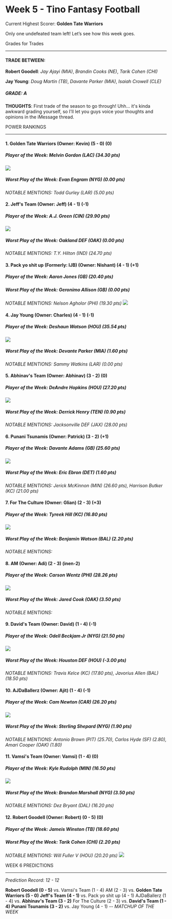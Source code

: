# Week 5 - Tino Fantasy Football

Current Highest Scorer: **Golden Tate Warriors**

Only one undefeated team left!  Let’s see how this week goes.

Grades for Trades
__________________________________

#### TRADE BETWEEN:

**Robert Goodell**: *Jay Ajayi (MIA)*, *Brandin Cooks (NE)*, *Tarik Cohen (CHI)*

**Jay Young**: *Doug Martin (TB)*, *Davante Parker (MIA)*, *Isaiah Crowell (CLE)*

##### GRADE: A

**THOUGHTS**: First trade of the season to go through!  Uhh... it's kinda awkward grading yourself, so I'll let you guys voice your thoughts and opinions in the iMessage thread.

POWER RANKINGS
_________________________________

#### 1. Golden Tate Warriors (Owner: Kevin) (5 - 0) (0)
##### Player of the Week: *Melvin Gordon (LAC)* (34.30 pts)
![](https://media.giphy.com/media/l378rrVLdoV3gjPNe/giphy.gif)
##### Worst Play of the Week: *Evan Engram (NYG)* (0.00 pts)

*NOTABLE MENTIONS: Todd Gurley (LAR) (5.00 pts)*


#### 2. Jeff's Team (Owner: Jeff) (4 - 1) (-1)
##### Player of the Week: *A.J. Green (CIN)* (29.90 pts)
![](https://media.giphy.com/media/NRcCP0RS8D8Wc/giphy.gif)
##### Worst Play of the Week: *Oakland DEF (OAK)* (0.00 pts)

*NOTABLE MENTIONS: T.Y. Hilton (IND) (24.70 pts)*

#### 3. Pack yo shit up (Formerly: IJB) (Owner: Nishant) (4 - 1) (+1)
##### Player of the Week: *Aaron Jones (GB)* (20.40 pts)

##### Worst Play of the Week: *Geronimo Allison (GB)* (0.00 pts)

*NOTABLE MENTIONS: Nelson Agholor (PHI) (19.30 pts)*
![](https://media.giphy.com/media/3o7aD2TEXmuxhCPpfi/giphy.gif)

#### 4. Jay Young (Owner: Charles) (4 - 1) (-1)
##### Player of the Week: *Deshaun Watson (HOU)* (35.54 pts)
![](https://media.giphy.com/media/3o7aCV8dYrg4fls1Xy/200w_d.gif)

##### Worst Play of the Week: *Devante Parker (MIA)* (1.60 pts)

*NOTABLE MENTIONS: Sammy Watkins (LAR) (0.00 pts)*

#### 5. Abhinav's Team (Owner: Abhinav) (3 - 2) (0)
##### Player of the Week: *DeAndre Hopkins (HOU)* (27.20 pts)
![](https://media.giphy.com/media/3ohhweAno8lE1ZCBPi/giphy.gif)
##### Worst Play of the Week: *Derrick Henry (TEN)* (0.90 pts)

*NOTABLE MENTIONS: Jacksonville DEF (JAX) (28.00 pts)*

#### 6. Punani Tsunamis (Owner: Patrick) (3 - 2) (+1)
##### Player of the Week: *Davante Adams (GB)* (25.60 pts)
![](https://thumbs.gfycat.com/SoftBlandAlpaca-size_restricted.gif)
##### Worst Play of the Week: *Eric Ebron (DET)* (1.60 pts)

*NOTABLE MENTIONS: Jerick McKinnon (MIN) (26.60 pts), Harrison Butker (KC) (21.00 pts)*

#### 7. For The Culture (Owner: Glian) (2 - 3) (+3)
##### Player of the Week: *Tyreek Hill (KC)* (16.80 pts)
![](https://media.giphy.com/media/l1J9uT9o4MVIAliyA/giphy.gif)
##### Worst Play of the Week: *Benjamin Watson (BAL)* (2.20 pts)

*NOTABLE MENTIONS:*

#### 8. AM (Owner: Adi) (2 - 3) (inen-2)
##### Player of the Week: *Carson Wentz (PHI)* (28.26 pts)
![](https://media.giphy.com/media/3o7aD818U65eWGj7gY/giphy.gif)
##### Worst Play of the Week: *Jared Cook (OAK)* (3.50 pts)

*NOTABLE MENTIONS:*

#### 9. David's Team (Owner: David) (1 - 4) (-1)
##### Player of the Week: *Odell Beckjam Jr (NYG)* (21.50 pts)
![](https://media.giphy.com/media/3ov9jCCmbL6ZfjNlHW/giphy.gif)
##### Worst Play of the Week: *Houston DEF (HOU)* (-3.00 pts)

*NOTABLE MENTIONS: Travis Kelce (KC) (17.80 pts), Javorius Allen (BAL) (18.50 pts)*

#### 10. AJDaBallerz (Owner: Ajit) (1 - 4) (-1)
##### Player of the Week: *Cam Newton (CAR)* (26.20 pts)
![](https://media.giphy.com/media/3ov9k6aZyyCldk8pRC/giphy.gif)
##### Worst Play of the Week: *Sterling Shepard (NYG)* (1.90 pts)

*NOTABLE MENTIONS: Antonio Brown (PIT) (25.70), Carlos Hyde (SF) (2.80), Amari Cooper (OAK) (1.80)*

#### 11. Vamsi's Team (Owner: Vamsi) (1 - 4) (0)
##### Player of the Week: *Kyle Rudolph (MIN)* (16.50 pts)
![](https://media.giphy.com/media/3ohhwyqVNPIio9J8SA/giphy.gif)
##### Worst Play of the Week: *Brandon Marshall (NYG)* (3.50 pts)

*NOTABLE MENTIONS: Dez Bryant (DAL) (16.20 pts)*

#### 12. Robert Goodell (Owner: Robert) (0 - 5) (0)
##### Player of the Week: *Jameis Winston (TB)* (18.60 pts)

##### Worst Play of the Week: *Tarik Cohen (CHI)* (2.20 pts)

*NOTABLE MENTIONS: Will Fuller V (HOU) (20.20 pts)*
![](https://media.giphy.com/media/26n7a8iyXXI7WeQXm/giphy.gif)


WEEK 6 PREDICTIONS
________________________

*Prediction Record: 12 - 12*

**Robert Goodell (0 - 5)** vs. Vamsi's Team (1 - 4)
AM (2 - 3) vs. **Golden Tate Warriors (5 - 0)**
**Jeff's Team (4 - 1)** vs. Pack yo shit up (4 - 1)
AJDaBallerz (1 - 4) vs. **Abhinav's Team (3 - 2)**
For The Culture (2 - 3) vs. **David's Team (1 - 4)**
**Punani Tsunamis (3 - 2)** vs. Jay Young (4 - 1) -- *MATCHUP OF THE WEEK*
